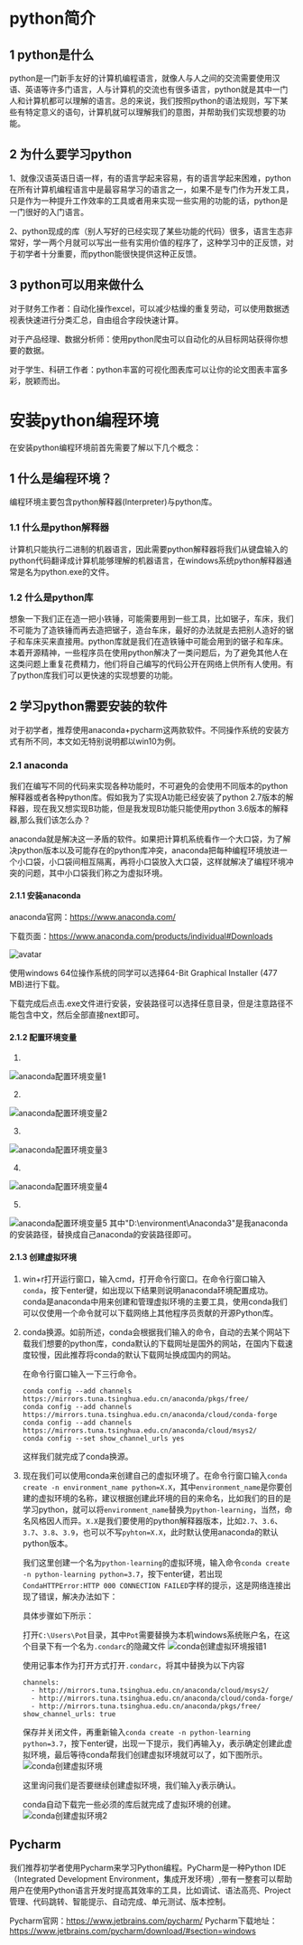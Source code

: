 # python简介
## 1 python是什么
python是一门新手友好的计算机编程语言，就像人与人之间的交流需要使用汉语、英语等许多门语言，人与计算机的交流也有很多语言，python就是其中一门人和计算机都可以理解的语言。总的来说，我们按照python的语法规则，写下某些有特定意义的语句，计算机就可以理解我们的意图，并帮助我们实现想要的功能。

## 2 为什么要学习python
1、就像汉语英语日语一样，有的语言学起来容易，有的语言学起来困难，python在所有计算机编程语言中是最容易学习的语言之一，如果不是专门作为开发工具，只是作为一种提升工作效率的工具或者用来实现一些实用的功能的话，python是一门很好的入门语言。

2、python现成的库（别人写好的已经实现了某些功能的代码）很多，语言生态非常好，学一两个月就可以写出一些有实用价值的程序了，这种学习中的正反馈，对于初学者十分重要，而python能很快提供这种正反馈。

## 3 python可以用来做什么
对于财务工作者：自动化操作excel，可以减少枯燥的重复劳动，可以使用数据透视表快速进行分类汇总，自由组合字段快速计算。

对于产品经理、数据分析师：使用python爬虫可以自动化的从目标网站获得你想要的数据。

对于学生、科研工作者：python丰富的可视化图表库可以让你的论文图表丰富多彩，脱颖而出。

# 安装python编程环境
在安装python编程环境前首先需要了解以下几个概念：

## 1 什么是编程环境？
编程环境主要包含python解释器(Interpreter)与python库。

### 1.1 什么是python解释器
计算机只能执行二进制的机器语言，因此需要python解释器将我们从键盘输入的python代码翻译成计算机能够理解的机器语言，在windows系统python解释器通常是名为python.exe的文件。

### 1.2 什么是python库
想象一下我们正在造一把小铁锤，可能需要用到一些工具，比如锯子，车床，我们不可能为了造铁锤而再去造把锯子，造台车床，最好的办法就是去把别人造好的锯子和车床买来直接用。python库就是我们在造铁锤中可能会用到的锯子和车床。本着开源精神，一些程序员在使用python解决了一类问题后，为了避免其他人在这类问题上重复花费精力，他们将自己编写的代码公开在网络上供所有人使用。有了python库我们可以更快速的实现想要的功能。

## 2 学习python需要安装的软件
对于初学者，推荐使用anaconda+pycharm这两款软件。不同操作系统的安装方式有所不同，本文如无特别说明都以win10为例。
### 2.1 anaconda
我们在编写不同的代码来实现各种功能时，不可避免的会使用不同版本的python解释器或者各种python库。假如我为了实现A功能已经安装了python 2.7版本的解释器，现在我又想实现B功能，但是我发现B功能只能使用python 3.6版本的解释器,那么我们该怎么办？

anaconda就是解决这一矛盾的软件。如果把计算机系统看作一个大口袋，为了解决python版本以及可能存在的python库冲突，anaconda把每种编程环境放进一个小口袋，小口袋间相互隔离，再将小口袋放入大口袋，这样就解决了编程环境冲突的问题，其中小口袋我们称之为虚拟环境。
#### 2.1.1 安装anaconda
anaconda官网：https://www.anaconda.com/

下载页面：https://www.anaconda.com/products/individual#Downloads

![avatar](https://github.com/mywrong/Python-Guide/blob/master/image/anaconda/anaconda%E4%B8%8B%E8%BD%BD%E9%A1%B5%E9%9D%A2.png?raw=true)


使用windows 64位操作系统的同学可以选择64-Bit Graphical Installer (477 MB)进行下载。

下载完成后点击.exe文件进行安装，安装路径可以选择任意目录，但是注意路径不能包含中文，然后全部直接next即可。

#### 2.1.2 配置环境变量

1.

![anaconda配置环境变量1](https://github.com/mywrong/Python-Guide/blob/master/image/anaconda/anaconda%E9%85%8D%E7%BD%AE%E7%8E%AF%E5%A2%83%E5%8F%98%E9%87%8F1.png?raw=true)

2.

![anaconda配置环境变量2](https://github.com/mywrong/Python-Guide/blob/master/image/anaconda/anaconda%E9%85%8D%E7%BD%AE%E7%8E%AF%E5%A2%83%E5%8F%98%E9%87%8F2.png?raw=true)

3.

![anaconda配置环境变量3](https://github.com/mywrong/Python-Guide/blob/master/image/anaconda/anaconda%E9%85%8D%E7%BD%AE%E7%8E%AF%E5%A2%83%E5%8F%98%E9%87%8F3.png?raw=true)

4.

![anaconda配置环境变量4](https://github.com/mywrong/Python-Guide/blob/master/image/anaconda/anaconda%E9%85%8D%E7%BD%AE%E7%8E%AF%E5%A2%83%E5%8F%98%E9%87%8F4.png?raw=true)

5.

![anaconda配置环境变量5](https://github.com/mywrong/Python-Guide/blob/master/image/anaconda/anaconda%E9%85%8D%E7%BD%AE%E7%8E%AF%E5%A2%83%E5%8F%98%E9%87%8F5.png?raw=true)
其中"D:\environment\Anaconda3"是我anaconda的安装路径，替换成自己anaconda的安装路径即可。

#### 2.1.3 创建虚拟环境

1. win+r打开运行窗口，输入cmd，打开命令行窗口。在命令行窗口输入`conda`，按下enter键，如出现以下结果则说明anaconda环境配置成功。conda是anaconda中用来创建和管理虚拟环境的主要工具，使用conda我们可以仅使用一个命令就可以下载网络上其他程序员贡献的开源Python库。

2. conda换源。如前所述，conda会根据我们输入的命令，自动的去某个网站下载我们想要的python库，conda默认的下载网址是国外的网站，在国内下载速度较慢，因此推荐将conda的默认下载网址换成国内的网站。

    在命令行窗口输入一下三行命令。
    ```
    conda config --add channels https://mirrors.tuna.tsinghua.edu.cn/anaconda/pkgs/free/
    conda config --add channels https://mirrors.tuna.tsinghua.edu.cn/anaconda/cloud/conda-forge
    conda config --add channels https://mirrors.tuna.tsinghua.edu.cn/anaconda/cloud/msys2/
    conda config --set show_channel_urls yes
    ```
    这样我们就完成了conda换源。

3. 现在我们可以使用conda来创建自己的虚拟环境了。在命令行窗口输入`conda create -n environment_name python=X.X`，其中`environment_name`是你要创建的虚拟环境的名称，建议根据创建此环境的目的来命名，比如我们的目的是学习python，就可以将`environment_name`替换为`python-learning`，当然，命名风格因人而异。`X.X`是我们要使用的python解释器版本，比如`2.7`、`3.6`、`3.7`、`3.8`、`3.9`，也可以不写`pyhton=X.X`，此时默认使用anaconda的默认python版本。

    我们这里创建一个名为`python-learning`的虚拟环境，输入命令`conda create -n python-learning python=3.7`，按下enter键，若出现`CondaHTTPError:HTTP 000 CONNECTION FAILED`字样的提示，这是网络连接出现了错误，解决办法如下：

    具体步骤如下所示：

    打开`C:\Users\Pot`目录，其中`Pot`需要替换为本机windows系统账户名，在这个目录下有一个名为`.condarc`的隐藏文件
    ![conda创建虚拟环境报错1](https://github.com/mywrong/Python-Guide/blob/master/image/anaconda/conda%E5%88%9B%E5%BB%BA%E8%99%9A%E6%8B%9F%E7%8E%AF%E5%A2%83%E6%8A%A5%E9%94%991.png?raw=true)

    使用记事本作为打开方式打开`.condarc`，将其中替换为以下内容
    ```
    channels:
      - http://mirrors.tuna.tsinghua.edu.cn/anaconda/cloud/msys2/
      - http://mirrors.tuna.tsinghua.edu.cn/anaconda/cloud/conda-forge/
      - http://mirrors.tuna.tsinghua.edu.cn/anaconda/pkgs/free/
    show_channel_urls: true
    ```

    保存并关闭文件，再重新输入`conda create -n python-learning python=3.7`，按下enter键，出现一下提示，我们再输入y，表示确定创建此虚拟环境，最后等待conda帮我们创建虚拟环境就可以了，如下图所示。
    ![conda创建虚拟环境](https://github.com/mywrong/Python-Guide/blob/master/image/anaconda/conda%E5%88%9B%E5%BB%BA%E8%99%9A%E6%8B%9F%E7%8E%AF%E5%A2%83.png?raw=true)
    
    这里询问我们是否要继续创建虚拟环境，我们输入y表示确认。

    conda自动下载完一些必须的库后就完成了虚拟环境的创建。
    ![conda创建虚拟环境2](https://github.com/mywrong/Python-Guide/blob/master/image/anaconda/conda%E5%88%9B%E5%BB%BA%E8%99%9A%E6%8B%9F%E7%8E%AF%E5%A2%832.png?raw=true)

## Pycharm
我们推荐初学者使用Pycharm来学习Python编程。PyCharm是一种Python IDE（Integrated Development Environment，集成开发环境）,带有一整套可以帮助用户在使用Python语言开发时提高其效率的工具，比如调试、语法高亮、Project管理、代码跳转、智能提示、自动完成、单元测试、版本控制。

Pycharm官网：https://www.jetbrains.com/pycharm/
Pycharm下载地址：https://www.jetbrains.com/pycharm/download/#section=windows









